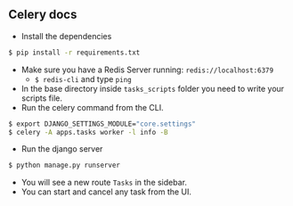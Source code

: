 ## Celery docs

- Install the dependencies
```bash
$ pip install -r requirements.txt
```

- Make sure you have a Redis Server running: `redis://localhost:6379`
  - `$ redis-cli` and type `ping` 
- In the base directory inside `tasks_scripts` folder you need to write your scripts file.
- Run the celery command from the CLI.

```bash
$ export DJANGO_SETTINGS_MODULE="core.settings"  
$ celery -A apps.tasks worker -l info -B
```
- Run the django server
```bash
$ python manage.py runserver
```
- You will see a new route `Tasks` in the sidebar.
- You can start and cancel any task from the UI.